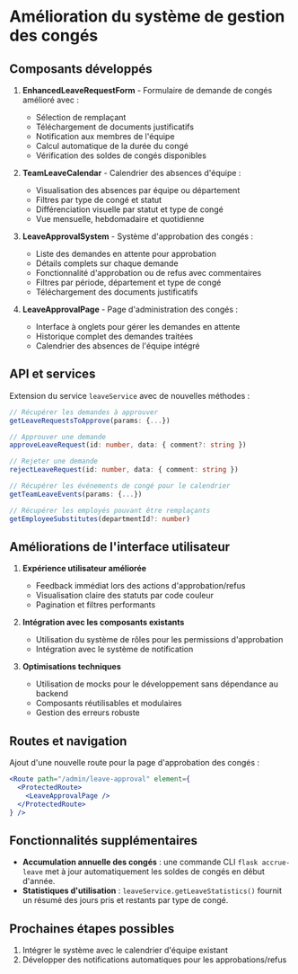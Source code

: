 # Amélioration du système de gestion des congés

## Composants développés

1. **EnhancedLeaveRequestForm** - Formulaire de demande de congés amélioré avec :
   - Sélection de remplaçant
   - Téléchargement de documents justificatifs
   - Notification aux membres de l'équipe
   - Calcul automatique de la durée du congé
   - Vérification des soldes de congés disponibles

2. **TeamLeaveCalendar** - Calendrier des absences d'équipe :
   - Visualisation des absences par équipe ou département
   - Filtres par type de congé et statut
   - Différenciation visuelle par statut et type de congé
   - Vue mensuelle, hebdomadaire et quotidienne

3. **LeaveApprovalSystem** - Système d'approbation des congés :
   - Liste des demandes en attente pour approbation
   - Détails complets sur chaque demande
   - Fonctionnalité d'approbation ou de refus avec commentaires
   - Filtres par période, département et type de congé
   - Téléchargement des documents justificatifs

4. **LeaveApprovalPage** - Page d'administration des congés :
   - Interface à onglets pour gérer les demandes en attente
   - Historique complet des demandes traitées
   - Calendrier des absences de l'équipe intégré
   
## API et services

Extension du service `leaveService` avec de nouvelles méthodes :

```typescript
// Récupérer les demandes à approuver
getLeaveRequestsToApprove(params: {...})

// Approuver une demande
approveLeaveRequest(id: number, data: { comment?: string })

// Rejeter une demande
rejectLeaveRequest(id: number, data: { comment: string })

// Récupérer les événements de congé pour le calendrier
getTeamLeaveEvents(params: {...})

// Récupérer les employés pouvant être remplaçants
getEmployeeSubstitutes(departmentId?: number)
```

## Améliorations de l'interface utilisateur

1. **Expérience utilisateur améliorée**
   - Feedback immédiat lors des actions d'approbation/refus
   - Visualisation claire des statuts par code couleur
   - Pagination et filtres performants

2. **Intégration avec les composants existants**
   - Utilisation du système de rôles pour les permissions d'approbation
   - Intégration avec le système de notification

3. **Optimisations techniques**
   - Utilisation de mocks pour le développement sans dépendance au backend
   - Composants réutilisables et modulaires
   - Gestion des erreurs robuste

## Routes et navigation

Ajout d'une nouvelle route pour la page d'approbation des congés :
```jsx
<Route path="/admin/leave-approval" element={
  <ProtectedRoute>
    <LeaveApprovalPage />
  </ProtectedRoute>
} />
```

## Fonctionnalités supplémentaires

- **Accumulation annuelle des congés** : une commande CLI `flask accrue-leave` met à jour automatiquement les soldes de congés en début d'année.
- **Statistiques d'utilisation** : `leaveService.getLeaveStatistics()` fournit un résumé des jours pris et restants par type de congé.

## Prochaines étapes possibles

1. Intégrer le système avec le calendrier d'équipe existant
2. Développer des notifications automatiques pour les approbations/refus
